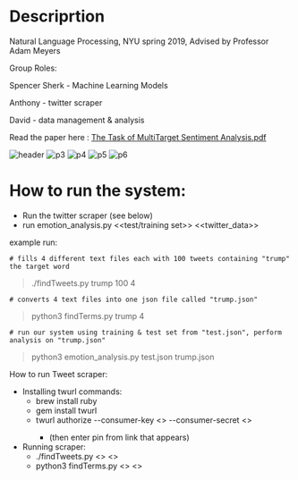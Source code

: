 

# Descriprtion
Natural Language Processing, NYU spring 2019, Advised by Professor Adam Meyers


Group Roles:

Spencer Sherk - Machine Learning Models

Anthony - twitter scraper

David - data management & analysis

Read the paper here : 
[The Task of MultiTarget Sentiment Analysis.pdf](https://github.com/SpencerSherk/SentimentAnalysisML/files/6962207/NLP_report.pdf)

![header](https://user-images.githubusercontent.com/39233109/128880179-1fed3a72-7a70-43f6-91a3-c576cf84c5cf.png)
![p3](https://user-images.githubusercontent.com/39233109/128880197-9957318d-14c9-4cfe-b4fc-9383ce319c45.png)
![p4](https://user-images.githubusercontent.com/39233109/128880201-7a067102-72bd-47aa-ab38-826bf8884bb8.png)
![p5](https://user-images.githubusercontent.com/39233109/128880208-fe5ef35a-c72c-42e9-aa6c-0d63a361b99a.png)
![p6](https://user-images.githubusercontent.com/39233109/128880219-acb58af8-8e79-4075-a1c7-1b35b5adb8ed.png)




# How to run the system:

 - Run the twitter scraper (see below)
 - run emotion_analysis.py <<test/training set>> <<twitter_data>>

 example run: 

	# fills 4 different text files each with 100 tweets containing "trump" the target word
 > ./findTweets.py trump 100 4 		

 	# converts 4 text files into one json file called "trump.json"
 > python3 findTerms.py trump 4     

 	# run our system using training & test set from "test.json", perform analysis on "trump.json"
 > python3 emotion_analysis.py test.json trump.json 		




How to run Tweet scraper:
- Installing twurl commands:
	- brew install ruby
	- gem install twurl
	- twurl authorize --consumer-key <<key>> --consumer-secret <<secret>>
		- (then enter pin from link that appears)
- Running scraper:
	- ./findTweets.py <<term>> <<number of times to search for tweets>>
	- python3 findTerms.py <<term>> <<number of times tweets were searched>>

